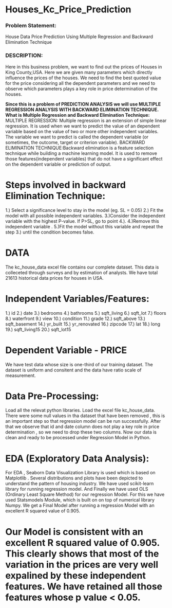 # Houses_Kc_Price_Prediction
### Problem Statement:
House Data Price Prediction Using Multiple Regression and Backward Elimination Technique
### DESCRIPTION:
Here in this business problem, we want to find out the prices of Houses in King County,USA. Here we are given many parameters which directly influence the prices of the houses. We need to find the best quoted value for the price considering all the dependent parameters and we need to observe which parameters plays a key role in price determination of the houses.

**Since this is a problem of PREDICTION ANALYSIS we will use MULTIPLE REGRESSION ANALYSIS WITH BACKWARD ELIMINATION TECHNIQUE.**
**What is Multiple Regression and Backward Elimination Technique:**
MULTIPLE REGRESSION: Multiple regression is an extension of simple linear regression. It is used when we want to predict the value of an dependent variable based on the value of two or more other independent variables. The variable we want to predict is called the dependent variable (or sometimes, the outcome, target or criterion variable).
BACKWARD ELIMINATION TECHNIQUE:Backward elimination is a feature selection technique while building a machine learning model. It is used to remove those features(independent variables) that do not have a significant effect on the dependent variable or prediction of output.
# Steps involved in backward Elimination Technique:
1.) Select a significance level to stay in the model (eg. SL = 0.05)
2.) Fit the model with all possible independent variables.
3.)Consider the independent variable with the highest P-value. If P>SL, go to point 4.).
4.)Remove this independent variable .
5.)Fit the model without this variable and repeat the step 3.) until the condition becomes false.

# DATA
The kc_house_data excel file contains our complete dataset. This data is colleceted through surveys and by estimation of analysts.
We have total 21613 historical data prices for houses in USA.
# Independent Variables/Features:
1.)	id
2.)	date
3.)	bedrooms
4.)	bathrooms
5.)	sqft_living
6.)	sqft_lot
7.)	floors
8.)	waterfront
9.)	view
10.) condition
11.)	grade
12.)	sqft_above
13.)	sqft_basement
14.)	yr_built
15.)	yr_renovated
16.)	zipcode
17.)	lat
18.)	long
19.)	sqft_living15
20.)	sqft_lot15
# Dependent Variable - PRICE

We have test data whose size is one-third of our training dataset.
The dataset is uniform and consitent and the data have ratio scale of measurement.

# Data Pre-Processing:
Load all the relevat python libraries.
Load the excel file kc_house_data.
There were some null values in tha dataset that have been removed , this is an important step so that regression model can be run successfully.
After that we observe that id and date column does not play a key role in price determination , so we need to drop these two columns.
Now our data is clean and ready to be processed under Regression Model in Python.

# EDA (Exploratory Data Analysis):
For EDA , Seaborn Data Visualization Library is used which is based on Matplotlib . Several distributions and plots have been depicted to understand the pattern of housing industry.
We have used scikit-learn library for running regression model.
And Finally we have used OLS (Ordinary Least Square Method) for our regression Model. For this we have used Statsmodels Module, which is built on on top of numerical library Numpy. We get a Final Model after running a regression Model with an excellent R squared value of 0.905.
# Our Model is consistent with an excellent R squared value of 0.905. This clearly shows that most of the variation in the prices are very well expalined by these independent features. We have retained all those features whose p value < 0.05.


